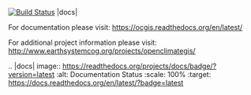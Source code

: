 [![Build Status](https://travis-ci.org/NCPP/ocgis.svg?branch=master)](https://travis-ci.org/NCPP/ocgis)
|docs|

For documentation please visit: https://ocgis.readthedocs.org/en/latest/

For additional project information please visit: http://www.earthsystemcog.org/projects/openclimategis/

.. |docs| image:: https://readthedocs.org/projects/docs/badge/?version=latest
    :alt: Documentation Status
    :scale: 100%
    :target: https://docs.readthedocs.org/en/latest/?badge=latest
